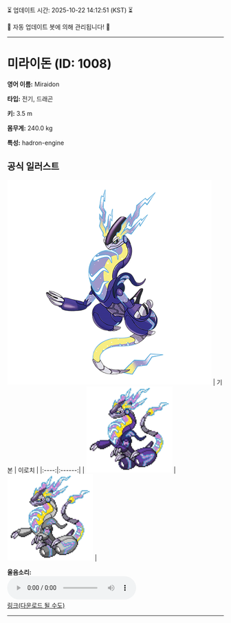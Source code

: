 
⏳ 업데이트 시간: 2025-10-22 14:12:51 (KST) ⏳

🤖 자동 업데이트 봇에 의해 관리됩니다! 🤖

---

# 미라이돈 (ID: 1008)
**영어 이름:** Miraidon

**타입:** 전기, 드래곤

**키:** 3.5 m

**몸무게:** 240.0 kg

**특성:** hadron-engine

## 공식 일러스트
![](https://raw.githubusercontent.com/PokeAPI/sprites/master/sprites/pokemon/other/official-artwork/1008.png)
| 기본 | 이로치 |
|:----:|:------:|
| <img src="https://raw.githubusercontent.com/PokeAPI/sprites/master/sprites/pokemon/1008.png" width="200"> | <img src="https://raw.githubusercontent.com/PokeAPI/sprites/master/sprites/pokemon/shiny/1008.png" width="200"> |

**울음소리:**<br><audio controls src="https://raw.githubusercontent.com/PokeAPI/cries/main/cries/pokemon/latest/1008.ogg"></audio><br> [링크(다운로드 될 수도)](https://raw.githubusercontent.com/PokeAPI/cries/main/cries/pokemon/latest/1008.ogg)


---
